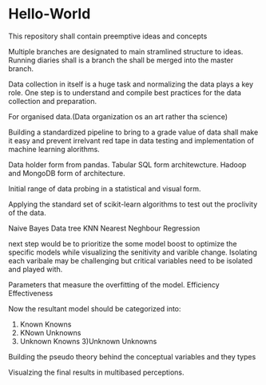 # Hello-World
This repository shall contain preemptive ideas and concepts

Multiple branches are designated to main stramlined structure to ideas.
Running diaries shall is a branch the shall be merged into the master branch.


Data collection in itself is a huge task and normalizing the data plays a key role. 
One step is to understand and compile best practices for the data collection and preparation.


For organised data.(Data organization os an art rather tha science)

Building a standardized pipeline to bring to a grade value of data shall make it easy and prevent irrelvant red tape in data
testing and implementation of machine learning alorithms.

Data holder form from pandas.
Tabular SQL form architewcture.
Hadoop and MongoDB form of architecture.

Initial range of data probing in a statistical and visual form.


Applying the standard set of scikit-learn algorithms to test out the proclivity of the data.

Naive Bayes
Data tree
KNN
Nearest Neghbour
Regression

next step would be to prioritize the some model boost to optimize the specific models while visualizing the 
senitivity and varible change. Isolating each varibale may be challenging but critical variables need to be
isolated and played with.


Parameters that measure the overfitting of the model.
Efficiency
Effectiveness 


Now the resultant model should be categorized into:
1) Known Knowns
2) KNown Unknowns
3) Unknown Knowns
3)Unknown Unknowns


Building the pseudo theory behind the conceptual variables and they types


Visualzing the final results in multibased perceptions.
